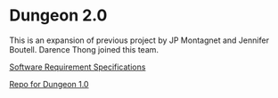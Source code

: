 # Dungeon 2.0


This is an expansion of previous project by JP Montagnet and Jennifer Boutell. Darence Thong joined this team.

[Software Requirement Specifications]()

[Repo for Dungeon 1.0](https://github.com/jenniferboutell/DungeonAdventure)